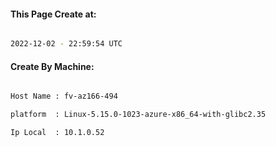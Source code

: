 
   
#### This Page Create at:

```bash

2022-12-02 - 22:59:54 UTC

```

#### Create By Machine:

```bash

Host Name : fv-az166-494

platform  : Linux-5.15.0-1023-azure-x86_64-with-glibc2.35

Ip Local  : 10.1.0.52

```

